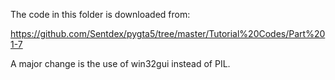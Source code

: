 The code in this folder is downloaded from:

https://github.com/Sentdex/pygta5/tree/master/Tutorial%20Codes/Part%201-7

A major change is the use of win32gui instead of PIL.
